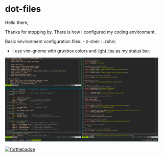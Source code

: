 # dot-files
Hello there,

Thanks for stopping by. There is how I configured my coding environment.

Basic environment configuration files:
	- z-shell : .zshrc

- I use vim-gnome with gruvbox colors and [light line](https://github.com/itchyny/lightline.vim) as my status bar.

![What you should expect](my_config.png)


[![forthebadge](http://forthebadge.com/images/badges/made-with-crayons.svg)](http://forthebadge.com)

